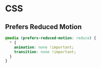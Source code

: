 # CSS

## Prefers Reduced Motion

```CSS
@media (prefers-reduced-motion: reduce) {
  * {
    animation: none !important;
    transition: none !important;
  }
}
```
